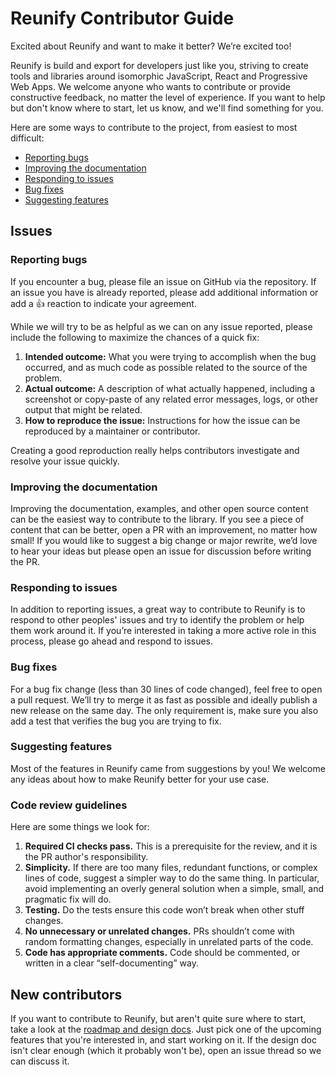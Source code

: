 # Reunify Contributor Guide

Excited about Reunify and want to make it better? We’re excited too!

Reunify is build and export for developers just like you, striving to create tools and libraries around isomorphic JavaScript, React and Progressive Web Apps. We welcome anyone who wants to contribute or provide constructive feedback, no matter the level of experience. If you want to help but don't know where to start, let us know, and we'll find something for you.

Here are some ways to contribute to the project, from easiest to most difficult:

- [Reporting bugs](#reporting-bugs)
- [Improving the documentation](#improving-the-documentation)
- [Responding to issues](#responding-to-issues)
- [Bug fixes](#bug-fixes)
- [Suggesting features](#suggesting-features)

## Issues

### Reporting bugs

If you encounter a bug, please file an issue on GitHub via the repository. If an issue you have is already reported, please add additional information or add a 👍 reaction to indicate your agreement.

While we will try to be as helpful as we can on any issue reported, please include the following to maximize the chances of a quick fix:

1.  **Intended outcome:** What you were trying to accomplish when the bug occurred, and as much code as possible related to the source of the problem.
2.  **Actual outcome:** A description of what actually happened, including a screenshot or copy-paste of any related error messages, logs, or other output that might be related.
3.  **How to reproduce the issue:** Instructions for how the issue can be reproduced by a maintainer or contributor.

Creating a good reproduction really helps contributors investigate and resolve your issue quickly.

### Improving the documentation

Improving the documentation, examples, and other open source content can be the easiest way to contribute to the library. If you see a piece of content that can be better, open a PR with an improvement, no matter how small! If you would like to suggest a big change or major rewrite, we’d love to hear your ideas but please open an issue for discussion before writing the PR.

### Responding to issues

In addition to reporting issues, a great way to contribute to Reunify is to respond to other peoples' issues and try to identify the problem or help them work around it. If you’re interested in taking a more active role in this process, please go ahead and respond to issues.

### Bug fixes

For a bug fix change (less than 30 lines of code changed), feel free to open a pull request. We’ll try to merge it as fast as possible and ideally publish a new release on the same day. The only requirement is, make sure you also add a test that verifies the bug you are trying to fix.

### Suggesting features

Most of the features in Reunify came from suggestions by you! We welcome any ideas about how to make Reunify better for your use case.

### Code review guidelines

Here are some things we look for:

1.  **Required CI checks pass.** This is a prerequisite for the review, and it is the PR author's responsibility.
2.  **Simplicity.** If there are too many files, redundant functions, or complex lines of code, suggest a simpler way to do the same thing. In particular, avoid implementing an overly general solution when a simple, small, and pragmatic fix will do.
3.  **Testing.** Do the tests ensure this code won’t break when other stuff changes.
4.  **No unnecessary or unrelated changes.** PRs shouldn’t come with random formatting changes, especially in unrelated parts of the code.
5.  **Code has appropriate comments.** Code should be commented, or written in a clear “self-documenting” way.

## New contributors

If you want to contribute to Reunify, but aren't quite sure where to start, take a look at the [roadmap and design docs](docs/ROADMAP.md). Just pick one of the upcoming features that you're interested in, and start working on it. If the design doc isn't clear enough (which it probably won't be), open an issue thread so we can discuss it.
